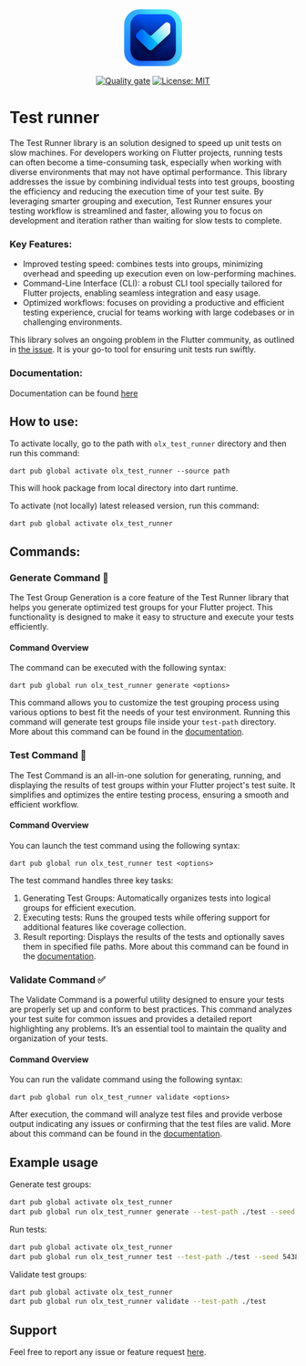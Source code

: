 <p align="center">
<img src="https://github.com/olxgroup-oss/olx-test-runner/blob/main/assets/logos/logo_big.png?raw=true" height="100" alt="Test Runner Logo" />
</p>

<p align="center">
<a href="https://github.com/olxgroup-oss/olx-test-runner/actions/"><img src="https://github.com/olxgroup-oss/olx-test-runner/actions/workflows/quality-gate.yml/badge.svg" alt="Quality gate"></a>
<a href="https://opensource.org/licenses/MIT"><img src="https://img.shields.io/badge/license-MIT-purple.svg" alt="License: MIT"></a>
</p>

# Test runner

The Test Runner library is an solution designed to speed up unit tests on slow machines. For
developers working on Flutter projects, running tests can often become a time-consuming task,
especially when working with diverse environments that may not have optimal performance.
This library addresses the issue by combining individual tests into test groups, boosting the
efficiency and reducing the execution time of your test suite. By leveraging smarter grouping and
execution, Test Runner ensures your testing workflow is streamlined and faster, allowing you to
focus on development and iteration rather than waiting for slow tests to complete.

### Key Features:

- Improved testing speed: combines tests into groups, minimizing overhead and speeding up execution
  even on low-performing machines.
- Command-Line Interface (CLI): a robust CLI tool specially tailored for Flutter projects, enabling
  seamless integration and easy usage.
- Optimized workflows: focuses on providing a productive and efficient testing experience, crucial
  for teams working with large codebases or in challenging environments.

This library solves an ongoing problem in the Flutter community, as outlined
in [the issue](https://github.com/flutter/flutter/issues/69429). It is your go-to tool for ensuring
unit tests run swiftly.

### Documentation:

Documentation can be found [here](https://olxgroup-oss.github.io/olx-test-runner/)

## How to use:

To activate locally, go to the path with `olx_test_runner` directory and then run this
command:

```shell
dart pub global activate olx_test_runner --source path
```

This will hook package from local directory into dart runtime.

To activate (not locally) latest released version, run this command:

```shell
dart pub global activate olx_test_runner
```

## Commands:

### Generate Command :dart:

The Test Group Generation is a core feature of the Test Runner library that helps you generate
optimized test groups for your Flutter project. This functionality is designed to make it easy to
structure and execute your tests efficiently.

#### Command Overview

The command can be executed with the following syntax:

```
dart pub global run olx_test_runner generate <options>
```

This command allows you to customize the test grouping process using various options to best fit the
needs of your test environment.
Running this command will generate test groups file inside your `test-path` directory.
More about this command can be found in
the [documentation](https://olxgroup-oss.github.io/olx-test-runner/guides/generate/).

### Test Command :test_tube:

The Test Command is an all-in-one solution for generating, running, and displaying the results of
test groups within your Flutter project's test suite. It simplifies and optimizes the entire testing
process, ensuring a smooth and efficient workflow.

#### Command Overview

You can launch the test command using the following syntax:

```
dart pub global run olx_test_runner test <options>
```

The test command handles three key tasks:

1. Generating Test Groups: Automatically organizes tests into logical groups for efficient
   execution.
2. Executing tests: Runs the grouped tests while offering support for additional features like
   coverage collection.
3. Result reporting: Displays the results of the tests and optionally saves them in specified file
   paths.
   More about this command can be found in
   the [documentation](https://olxgroup-oss.github.io/olx-test-runner/guides/test/).

### Validate Command :white_check_mark:

The Validate Command is a powerful utility designed to ensure your tests are properly set up and
conform to best practices. This command analyzes your test suite for common issues and provides a
detailed report highlighting any problems. It’s an essential tool to maintain the quality and
organization of your tests.

#### Command Overview

You can run the validate command using the following syntax:

```
dart pub global run olx_test_runner validate <options>
```

After execution, the command will analyze test files and provide verbose output indicating any
issues or confirming that the test files are valid.
More about this command can be found in
the [documentation](https://olxgroup-oss.github.io/olx-test-runner/guides/validate/).

## Example usage

Generate test groups:

```bash
dart pub global activate olx_test_runner
dart pub global run olx_test_runner generate --test-path ./test --seed 54382123 --shard-count 3
```

Run tests:

```bash
dart pub global activate olx_test_runner
dart pub global run olx_test_runner test --test-path ./test --seed 54382123 --shard-count 3 --result-path . --coverage
```

Validate test groups:

```bash
dart pub global activate olx_test_runner
dart pub global run olx_test_runner validate --test-path ./test 

```

## Support

Feel free to report any issue or feature
request [here](https://github.com/olxgroup-oss/olx-test-runner/issues).
